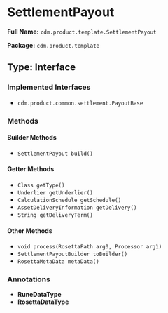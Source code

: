 # SettlementPayout

**Full Name:** `cdm.product.template.SettlementPayout`

**Package:** `cdm.product.template`

## Type: Interface

### Implemented Interfaces

- `cdm.product.common.settlement.PayoutBase`

### Methods

#### Builder Methods

- `SettlementPayout build()`

#### Getter Methods

- `Class getType()`
- `Underlier getUnderlier()`
- `CalculationSchedule getSchedule()`
- `AssetDeliveryInformation getDelivery()`
- `String getDeliveryTerm()`

#### Other Methods

- `void process(RosettaPath arg0, Processor arg1)`
- `SettlementPayoutBuilder toBuilder()`
- `RosettaMetaData metaData()`

### Annotations

- **RuneDataType**
- **RosettaDataType**

